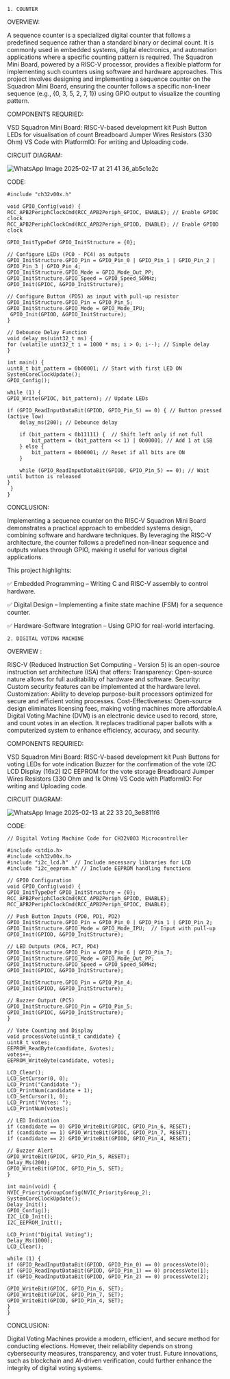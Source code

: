     1. COUNTER

OVERVIEW:

A sequence counter is a specialized digital counter that follows a predefined sequence rather than a standard binary or decimal count. It is commonly used in embedded systems, digital electronics, and automation applications where a specific counting pattern is required. The Squadron Mini Board, powered by a RISC-V processor, provides a flexible platform for implementing such counters using software and hardware approaches. This project involves designing and implementing a sequence counter on the Squadron Mini Board, ensuring the counter follows a specific non-linear sequence (e.g., {0, 3, 5, 2, 7, 1}) using GPIO output to visualize the counting pattern.

COMPONENTS REQURIED:

VSD Squadron Mini Board: RISC-V-based development kit Push Button LEDs for visualisation of count Breadboard Jumper Wires Resistors (330 Ohm) VS Code with PlatformIO: For writing and Uploading code.

CIRCUIT DIAGRAM:

![WhatsApp Image 2025-02-17 at 21 41 36_ab5c1e2c](https://github.com/user-attachments/assets/de1e15c1-b4a8-4d51-bd20-82a6a744b14d)

CODE:

    #include "ch32v00x.h"

    void GPIO_Config(void) {
    RCC_APB2PeriphClockCmd(RCC_APB2Periph_GPIOC, ENABLE); // Enable GPIOC clock
    RCC_APB2PeriphClockCmd(RCC_APB2Periph_GPIOD, ENABLE); // Enable GPIOD clock

    GPIO_InitTypeDef GPIO_InitStructure = {0};

    // Configure LEDs (PC0 - PC4) as outputs
    GPIO_InitStructure.GPIO_Pin = GPIO_Pin_0 | GPIO_Pin_1 | GPIO_Pin_2 | GPIO_Pin_3 | GPIO_Pin_4;
    GPIO_InitStructure.GPIO_Mode = GPIO_Mode_Out_PP;
    GPIO_InitStructure.GPIO_Speed = GPIO_Speed_50MHz;
    GPIO_Init(GPIOC, &GPIO_InitStructure);

    // Configure Button (PD5) as input with pull-up resistor
    GPIO_InitStructure.GPIO_Pin = GPIO_Pin_5;
    GPIO_InitStructure.GPIO_Mode = GPIO_Mode_IPU;
     GPIO_Init(GPIOD, &GPIO_InitStructure);
    }

    // Debounce Delay Function
    void delay_ms(uint32_t ms) {
    for (volatile uint32_t i = 1000 * ms; i > 0; i--); // Simple delay
    }

    int main() {
    uint8_t bit_pattern = 0b00001; // Start with first LED ON
    SystemCoreClockUpdate();
    GPIO_Config();

    while (1) {
    GPIO_Write(GPIOC, bit_pattern); // Update LEDs

    if (GPIO_ReadInputDataBit(GPIOD, GPIO_Pin_5) == 0) { // Button pressed (active low)
        delay_ms(200); // Debounce delay
        
        if (bit_pattern < 0b11111) {  // Shift left only if not full
            bit_pattern = (bit_pattern << 1) | 0b00001; // Add 1 at LSB
        } else {
            bit_pattern = 0b00001; // Reset if all bits are ON
        }

        while (GPIO_ReadInputDataBit(GPIOD, GPIO_Pin_5) == 0); // Wait until button is released
    }
     }
    }
CONCLUSION: 

Implementing a sequence counter on the RISC-V Squadron Mini Board demonstrates a practical approach to embedded systems design, combining software and hardware techniques. By leveraging the RISC-V architecture, the counter follows a predefined non-linear sequence and outputs values through GPIO, making it useful for various digital applications.

This project highlights:

✅ Embedded Programming – Writing C and RISC-V assembly to control hardware.

✅ Digital Design – Implementing a finite state machine (FSM) for a sequence counter.

✅ Hardware-Software Integration – Using GPIO for real-world interfacing.
    
    
    
    
    
    2. DIGITAL VOTING MACHINE

OVERVIEW :

RISC-V (Reduced Instruction Set Computing - Version 5) is an open-source instruction set architecture (ISA) that offers: Transparency: Open-source nature allows for full auditability of hardware and software. Security: Custom security features can be implemented at the hardware level. Customization: Ability to develop purpose-built processors optimized for secure and efficient voting processes. Cost-Effectiveness: Open-source design eliminates licensing fees, making voting machines more affordable.A Digital Voting Machine (DVM) is an electronic device used to record, store, and count votes in an election. It replaces traditional paper ballots with a computerized system to enhance efficiency, accuracy, and security.

COMPONENTS REQURIED:

VSD Squadron Mini Board: RISC-V-based development kit
Push Buttons for voting
LEDs for vote indication
Buzzer for the confirmation of the vote
I2C LCD Display (16x2)
I2C EEPROM for the vote storage
Breadboard
Jumper Wires
Resistors (330 Ohm and 1k Ohm)
VS Code with PlatformIO: For writing and Uploading code.

CIRCUIT DIAGRAM:

![WhatsApp Image 2025-02-13 at 22 33 20_3e8811f6](https://github.com/user-attachments/assets/faf1e9ee-2bf3-4f20-92a7-d1d01498b0ef)

CODE:

    // Digital Voting Machine Code for CH32V003 Microcontroller

    #include <stdio.h>
    #include <ch32v00x.h>
    #include "i2c_lcd.h"  // Include necessary libraries for LCD
    #include "i2c_eeprom.h" // Include EEPROM handling functions

    // GPIO Configuration
    void GPIO_Config(void) {
    GPIO_InitTypeDef GPIO_InitStructure = {0};
    RCC_APB2PeriphClockCmd(RCC_APB2Periph_GPIOD, ENABLE);
    RCC_APB2PeriphClockCmd(RCC_APB2Periph_GPIOC, ENABLE);

    // Push Button Inputs (PD0, PD1, PD2)
    GPIO_InitStructure.GPIO_Pin = GPIO_Pin_0 | GPIO_Pin_1 | GPIO_Pin_2;
    GPIO_InitStructure.GPIO_Mode = GPIO_Mode_IPU;  // Input with pull-up
    GPIO_Init(GPIOD, &GPIO_InitStructure);

    // LED Outputs (PC6, PC7, PD4)
    GPIO_InitStructure.GPIO_Pin = GPIO_Pin_6 | GPIO_Pin_7;
    GPIO_InitStructure.GPIO_Mode = GPIO_Mode_Out_PP;
    GPIO_InitStructure.GPIO_Speed = GPIO_Speed_50MHz;
    GPIO_Init(GPIOC, &GPIO_InitStructure);

    GPIO_InitStructure.GPIO_Pin = GPIO_Pin_4;
    GPIO_Init(GPIOD, &GPIO_InitStructure);

    // Buzzer Output (PC5)
    GPIO_InitStructure.GPIO_Pin = GPIO_Pin_5;
    GPIO_Init(GPIOC, &GPIO_InitStructure);
    }

    // Vote Counting and Display
    void processVote(uint8_t candidate) {
    uint8_t votes;
    EEPROM_ReadByte(candidate, &votes);
    votes++;
    EEPROM_WriteByte(candidate, votes);

    LCD_Clear();
    LCD_SetCursor(0, 0);
    LCD_Print("Candidate ");
    LCD_PrintNum(candidate + 1);
    LCD_SetCursor(1, 0);
    LCD_Print("Votes: ");
    LCD_PrintNum(votes);

    // LED Indication
    if (candidate == 0) GPIO_WriteBit(GPIOC, GPIO_Pin_6, RESET);
    if (candidate == 1) GPIO_WriteBit(GPIOC, GPIO_Pin_7, RESET);
    if (candidate == 2) GPIO_WriteBit(GPIOD, GPIO_Pin_4, RESET);

    // Buzzer Alert
    GPIO_WriteBit(GPIOC, GPIO_Pin_5, RESET);
    Delay_Ms(200);
    GPIO_WriteBit(GPIOC, GPIO_Pin_5, SET);
    }

    int main(void) {
    NVIC_PriorityGroupConfig(NVIC_PriorityGroup_2);
    SystemCoreClockUpdate();
    Delay_Init();
    GPIO_Config();
    I2C_LCD_Init();
    I2C_EEPROM_Init();

    LCD_Print("Digital Voting");
    Delay_Ms(1000);
    LCD_Clear();

    while (1) {
    if (GPIO_ReadInputDataBit(GPIOD, GPIO_Pin_0) == 0) processVote(0);
    if (GPIO_ReadInputDataBit(GPIOD, GPIO_Pin_1) == 0) processVote(1);
    if (GPIO_ReadInputDataBit(GPIOD, GPIO_Pin_2) == 0) processVote(2);

    GPIO_WriteBit(GPIOC, GPIO_Pin_6, SET);
    GPIO_WriteBit(GPIOC, GPIO_Pin_7, SET);
    GPIO_WriteBit(GPIOD, GPIO_Pin_4, SET);
    }
    }

  CONCLUSION:

Digital Voting Machines provide a modern, efficient, and secure method for conducting elections. However, their reliability depends on strong cybersecurity measures, transparency, and voter trust. Future innovations, such as blockchain and AI-driven verification, could further enhance the integrity of digital voting systems.

